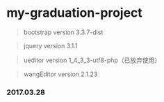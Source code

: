 # my-graduation-project

> bootstrap version 3.3.7-dist

> jquery version 3.1.1

> ueditor version 1_4_3_3-utf8-php（已放弃使用）

> wangEditor version 2.1.23

### 2017.03.28
